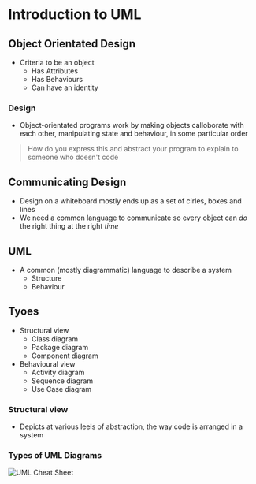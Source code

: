 # Introduction to UML
## Object Orientated Design
- Criteria to be an object
    - Has Attributes
	- Has Behaviours
	- Can have an identity

### Design
- Object-orientated programs work by making objects calloborate with each other, manipulating state and behaviour, in some particular order

> How do you express this and abstract your program to explain to someone who doesn't code

## Communicating Design
- Design on a whiteboard mostly ends up as a set of cirles, boxes and lines
- We need a common language to communicate so every object can *do* the right thing at the right *time*

## UML
- A common (mostly diagrammatic) language to describe a system
    - Structure
	- Behaviour

## Tyoes
- Structural view
    - Class diagram
    - Package diagram
    - Component diagram
- Behavioural view
    - Activity diagram
    - Sequence diagram
    - Use Case diagram
	
### Structural view
- Depicts at various leels of abstraction, the way code is arranged in a system

### Types of UML Diagrams
![UML Cheat Sheet](SoftEng/Diagrams/6.0.png)
